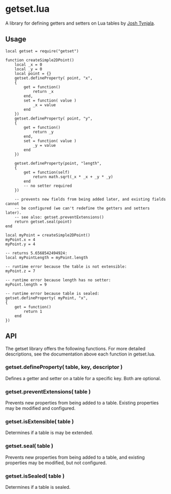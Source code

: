# getset.lua

A library for defining getters and setters on Lua tables by [Josh Tynjala](http://twitter.com/joshtynjala).

## Usage

	local getset = require("getset")
	
	function createSimple2DPoint()
		local _x = 0
		local _y = 0
		local point = {}
		getset.defineProperty( point, "x",
		{
			get = function()
				return _x
			end,
			set = function( value )
				_x = value
			end
		})
		getset.defineProperty( point, "y",
		{
			get = function()
				return _y
			end,
			set = function( value )
				_y = value
			end
		})
		
		getset.defineProperty(point, "length",
		{
			get = function(self)
				return math.sqrt(_x * _x + _y * _y)
			end
			-- no setter required
		})
		
		-- prevents new fields from being added later, and existing fields cannot
		-- be configured (we can't redefine the getters and setters later).
		-- see also: getset.preventExtensions()
		return getset.seal(point)
	end
	
	local myPoint = createSimple2DPoint()
	myPoint.x = 4
	myPoint.y = 4
	
	-- returns 5.6568542494924:
	local myPointLength = myPoint.length
	
	-- runtime error because the table is not extensible:
	myPoint.z = 7 
	
	-- runtime error because length has no setter:
	myPoint.length = 9 
	
	-- runtime error because table is sealed:
	getset.defineProperty( myPoint, "x",
	{
		get = function()
			return 1
		end
	})
	
## API

The getset library offers the following functions. For more detailed descriptions, see the documentation above each function in getset.lua.

### getset.defineProperty( table, key, descriptor )

Defines a getter and setter on a table for a specific key. Both are optional.

### getset.preventExtensions( table )

Prevents new properties from being added to a table. Existing properties may be modified and configured.

### getset.isExtensible( table )

Determines if a table is may be extended.

### getset.seal( table )

Prevents new properties from being added to a table, and existing properties may be modified, but not configured.

### getset.isSealed( table )

Determines if a table is sealed.
